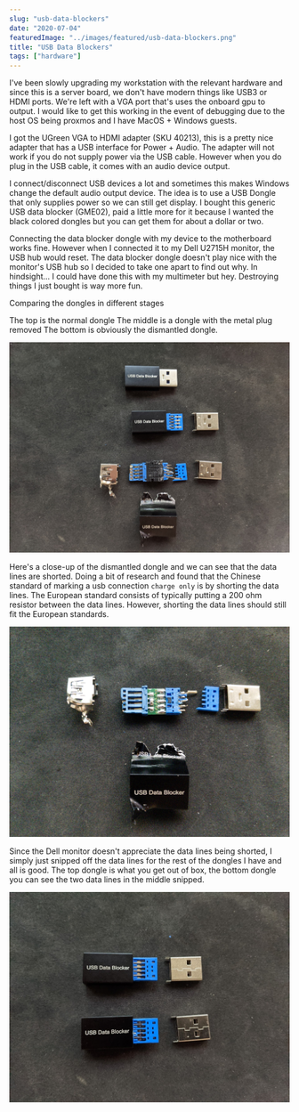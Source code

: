 ```yaml
---
slug: "usb-data-blockers"
date: "2020-07-04"
featuredImage: "../images/featured/usb-data-blockers.png"
title: "USB Data Blockers"
tags: ["hardware"]
---
```


I've been slowly upgrading my workstation with the relevant hardware and since this is a server board, we don't have modern things like USB3 or HDMI ports. We're left with a VGA port that's uses the onboard gpu to output. I would like to get this working in the event of debugging due to the host OS being proxmos and I have MacOS  + Windows guests.

I got the UGreen VGA to HDMI adapter (SKU 40213), this is a pretty nice adapter that has a USB interface for Power + Audio. The adapter will not work if you do not supply power via the USB cable. However when you do plug in the USB cable, it comes with an audio device output.

I connect/disconnect USB devices a lot and sometimes this makes Windows change the default audio output device. The idea is to use a USB Dongle that only supplies power so we can still get display. I bought this generic USB data blocker (GME02), paid a little more for it because I wanted the black colored dongles but you can get them for about a dollar or two.

Connecting the data blocker dongle with my device to the motherboard works fine. However when I connected it to my Dell U2715H monitor, the USB hub would reset. The data blocker dongle doesn't play nice with the monitor's USB hub so I decided to take one apart to find out why. In hindsight... I could have done this with my multimeter but hey. Destroying things I just bought is way more fun.

Comparing the dongles in different stages 

The top is the normal dongle
The middle is a dongle with the metal plug removed
The bottom is obviously the dismantled dongle.

![Dismantled Dongle](../images/posts/usb-data-blockers/01.jpg)

Here's a close-up of the dismantled dongle and we can see that the data lines are shorted. Doing a bit of research and found that the Chinese standard of marking a usb connection `charge only` is by shorting the data lines. The European standard consists of typically putting a 200 ohm resistor between the data lines. However, shorting the data lines should still fit the European standards.

![Close up of dismantled Dongle](../images/posts/usb-data-blockers/02.jpg)

Since the Dell monitor doesn't appreciate the data lines being shorted, I simply just snipped off the data lines for the rest of the dongles I have and all is good. The top dongle is what you get out of box, the bottom dongle you can see the two data lines in the middle snipped.

![Fixed Dongle](../images/posts/usb-data-blockers/03.jpg)
